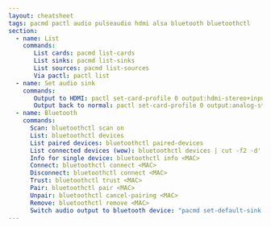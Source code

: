 ```yaml
---
layout: cheatsheet
tags: pacmd pactl audio pulseaudio hdmi alsa bluetooth bluetoothctl
section:
  - name: List
    commands:
       List cards: pacmd list-cards
       List sinks: pacmd list-sinks
       List sources: pacmd list-sources
       Via pactl: pactl list
  - name: Set audio sink
    commands:
       Output to HDMI: pactl set-card-profile 0 output:hdmi-stereo+input:analog-stereo
       Output back to normal: pactl set-card-profile 0 output:analog-stereo+input:analog-stereo
  - name: Bluetooth
    commands:
      Scan: bluetoothctl scan on
      List: bluetoothctl devices
      List paired devices: bluetoothctl paired-devices
      List connected devices (wow): bluetoothctl devices | cut -f2 -d' ' | while read uuid; bluetoothctl info $uuid; end|grep -e "Device\|Connected\|Name"
      Info for single device: bluetoothctl info <MAC>
      Connect: bluetoothctl connect <MAC>
      Disconnect: bluetoothctl connect <MAC>
      Trust: bluetoothctl trust <MAC>
      Pair: bluetoothctl pair <MAC>
      Unpair: bluetoothctl cancel-pairing <MAC>
      Remove: bluetoothctl remove <MAC>
      Switch audio output to bluetooth device: "pacmd set-default-sink 1 [or the name: bluez_sink.AA_BB_CC_DD_EE_FF.a2dp_sink]"
---
```

